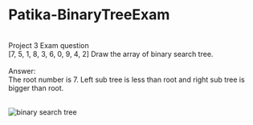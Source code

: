 # Patika-BinaryTreeExam
<br>
Project 3 Exam question <br>
[7, 5, 1, 8, 3, 6, 0, 9, 4, 2] Draw the array of binary search tree. <br>
<br>
Answer:<br>
The root number is 7. Left sub tree is less than root and right sub tree is bigger than root.<br> <br>

![binary search tree](https://camo.githubusercontent.com/f0ab9d66310e6ac5854ce1d3f1079c27ae1c29393af306ebf144bbc3f690c611/68747470733a2f2f692e696d6775722e636f6d2f754879635a76472e6a706567)
